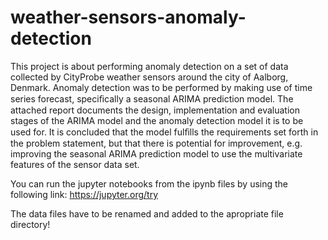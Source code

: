 # weather-sensors-anomaly-detection

This project is about performing anomaly detection on a set of data collected by CityProbe weather sensors around the city of Aalborg, Denmark.  Anomaly detection was to be performed by making use of time series forecast, speciﬁcally a seasonal ARIMA prediction model.  The attached report documents the design, implementation and evaluation stages of the ARIMA model and the anomaly detection model it is to be used for.  It is concluded that the model fulﬁlls the requirements set forth in the problem statement, but that there is potential for improvement, e.g. improving the seasonal ARIMA prediction model to use the multivariate features of the sensor data set.

You can run the jupyter notebooks from the ipynb files by using the following link: https://jupyter.org/try

The data files have to be renamed and added to the apropriate file directory! 
